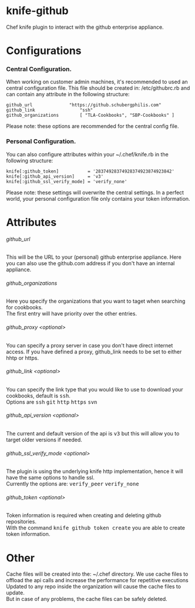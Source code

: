 knife-github
============

Chef knife plugin to interact with the github enterprise appliance.

Configurations
==========

### Central Configuration.
When working on customer admin machines, it's recommended to used an central configuration file.
This file should be created in: /etc/githubrc.rb and can contain any attribute in the following structure:

    github_url		        "https://github.schubergphilis.com"
    github_link             	"ssh"
    github_organizations    	[ "TLA-Cookbooks", "SBP-Cookbooks" ]

Please note: these options are recommended for the central config file.

### Personal Configuration.
You can also configure attributes within your ~/.chef/knife.rb in the following structure:

    knife[:github_token]           = '28374928374928374923874923842'  
    knife[:github_api_version]     = 'v3'  
    knife[:github_ssl_verify_mode] = 'verify_none'

Please note: these settings will overwrite the central settings. 
In a perfect world, your personal configuration file only contains your token information.

Attributes
==========

###### github_url
This will be the URL to your (personal) github enterprise appliance.
Here you can also use the github.com address if you don't have an internal appliance.

###### github_organizations
Here you specify the organizations that you want to taget when searching for cookbooks.  
The first entry will have priority over the other entries.

###### github_proxy \<optional\>
You can specify a proxy server in case you don't have direct internet access. If you have defined a proxy, github_link needs to be set to either hhtp or https. 

###### github_link \<optional\>
You can specify the link type that you would like to use to download your cookbooks, default is <tt>ssh</tt>.   
Options are <tt>ssh</tt> <tt>git</tt> <tt>http</tt> <tt>https</tt> <tt>svn</tt> 

###### github_api_version \<optional\>
The current and default version of the api is <tt>v3</tt> but this will allow you to target older versions if needed.

###### github_ssl_verify_mode \<optional\>
The plugin is using the underlying knife http implementation, hence it will have the same options to handle ssl.  
Currently the options are: <tt>verify_peer</tt> <tt>verify_none</tt>   

###### github_token \<optional\>
Token information is required when creating and deleting github repositories.  
With the command <tt>knife github token create</tt> you are able to create token information.


Other
=====

Cache files will be created into the: ~/.chef directory.
We use cache files to offload the api calls and increase the performance for repetitive executions
Updated to any repo inside the organization will cause the cache files to update.  
But in case of any problems, the cache files can be safely deleted.

